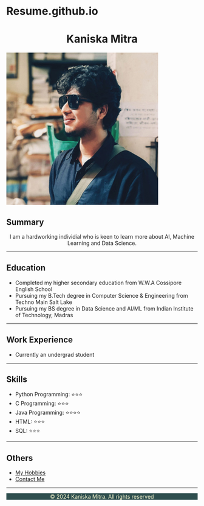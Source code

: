 # Resume.github.io
<!DOCTYPE html>
<html lang="en">
    <head>
        <meta charset="UTF-8">
        <title>My Resume</title>
        <link rel="stylesheet" href="style.css">
    </head>
    <body>
        <h1 style="text-align: center;">Kaniska Mitra</h1>
        <div>
            <img src="Pfp.jpg" alt="My Profile Photo">
        </div>
        <h2>Summary</h2>
        <p style="text-align: center;">I am a hardworking individial who is keen to learn more about AI, Machine Learning and Data Science.</p>
        <hr />
        <h2>Education</h2>
        <ul>
            <li>Completed my higher secondary education from W.W.A Cossipore English School</li>
            <li>Pursuing my B.Tech degree in Computer Science & Engineering from Techno Main Salt Lake </li>
            <li>Pursuing my BS degree in Data Science and AI/ML from Indian Institute of Technology, Madras</li>
        </ul>
        <hr />
        <h2>Work Experience</h2>
        <ul>
            <li>Currently an undergrad student</li>
        </ul>
        <hr />
        <h2>Skills</h2>
        <ul>
            <li>Python Programming: ⭐️⭐️⭐️</li>
            <li>C Programming: ⭐️⭐️⭐️</li>
            <li>Java Programming: ⭐️⭐️⭐️⭐️</li>
            <li>HTML: ⭐️⭐️⭐️</li>
            <li>SQL: ⭐️⭐️⭐️</li>
        </ul>
        <hr />
        <h2>Others</h2>
        <ul>
            <li><a class="other" href="./Hobbies.html">My Hobbies</a></li>
            <li><a class="other" href="./Contact.html">Contact Me</a></li>
        </ul>
        <hr />
        <footer style="background-color: darkslategray;">
            <p style="text-align: center; color: lightgoldenrodyellow;">© 2024 Kaniska Mitra. All rights reserved</p>
          </footer>
    </body>
</html>
